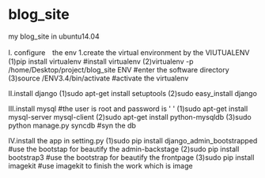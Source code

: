 # blog_site
my blog_site in ubuntu14.04

I. configure　the env
1.create the virtual environment by the VIUTUALENV
(1)pip install virtualenv     #install virtualenv
(2)virtualenv -p /home/Desktop/project/blog_site ENV   #enter the software directory
(3)source /ENV3.4/bin/activate    #activate the virtualenv 

II.install django 
(1)sudo apt-get install setuptools
(2)sudo easy_install django

III.install mysql                               #the user is root and password is ' '
(1)sudo apt-get install mysql-server mysql-client
(2)sudo apt-get install python-mysqldb
(3)sudo python manage.py syncdb  #syn the db

IV.install the app in setting.py
(1)sudo pip install django_admin_bootstrapped   #use the bootstap for beautify the admin-backstage
(2)sudo pip install bootstrap3                  #use the bootstrap for beautify the frontpage
(3)sudo pip install imagekit                    #use imagekit to finish the work which is image
